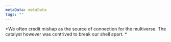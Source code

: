 ```yaml
---
metaData: metaData
tags: ""
---
```


*We often credit mishap as the source of connection for the multiverse. The catalyst however was contrived to break our shell apart. *